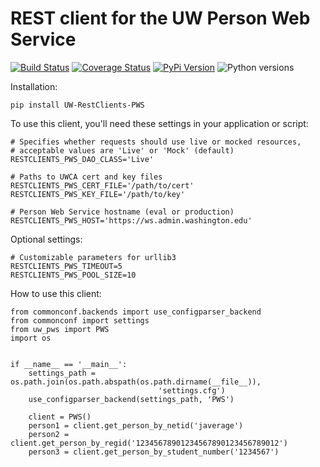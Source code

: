 # REST client for the UW Person Web Service

[![Build Status](https://github.com/uw-it-aca/uw-restclients-pws/workflows/tests/badge.svg?branch=master)](https://github.com/uw-it-aca/uw-restclients-pws/actions)
[![Coverage Status](https://coveralls.io/repos/github/uw-it-aca/uw-restclients-pws/badge.svg?branch=master)](https://coveralls.io/github/uw-it-aca/uw-restclients-pws?branch=master)
[![PyPi Version](https://img.shields.io/pypi/v/uw-restclients-pws.svg)](https://pypi.python.org/pypi/uw-restclients-pws)
![Python versions](https://img.shields.io/pypi/pyversions/uw-restclients-pws.svg)

Installation:

    pip install UW-RestClients-PWS

To use this client, you'll need these settings in your application or script:

    # Specifies whether requests should use live or mocked resources,
    # acceptable values are 'Live' or 'Mock' (default)
    RESTCLIENTS_PWS_DAO_CLASS='Live'

    # Paths to UWCA cert and key files
    RESTCLIENTS_PWS_CERT_FILE='/path/to/cert'
    RESTCLIENTS_PWS_KEY_FILE='/path/to/key'

    # Person Web Service hostname (eval or production)
    RESTCLIENTS_PWS_HOST='https://ws.admin.washington.edu'

Optional settings:

    # Customizable parameters for urllib3
    RESTCLIENTS_PWS_TIMEOUT=5
    RESTCLIENTS_PWS_POOL_SIZE=10

How to use this client:

    from commonconf.backends import use_configparser_backend                        
    from commonconf import settings
    from uw_pws import PWS
    import os
    
    
    if __name__ == '__main__':
        settings_path = os.path.join(os.path.abspath(os.path.dirname(__file__)),
                                     'settings.cfg')
        use_configparser_backend(settings_path, 'PWS')
        
        client = PWS()
        person1 = client.get_person_by_netid('javerage')
        person2 = client.get_person_by_regid('12345678901234567890123456789012')
        person3 = client.get_person_by_student_number('1234567')
    
